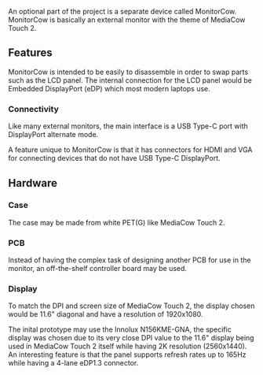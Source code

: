 An optional part of the project is a separate device called MonitorCow. MonitorCow is basically an external monitor with the theme of MediaCow Touch 2. 

## Features
MonitorCow is intended to be easily to disassemble in order to swap parts such as the LCD panel. The internal connection for the LCD panel would be Embedded DisplayPort (eDP) which most modern laptops use.

### Connectivity
Like many external monitors, the main interface is a USB Type-C port with DisplayPort alternate mode.

A feature unique to MonitorCow is that it has connectors for HDMI and VGA for connecting devices that do not have USB Type-C DisplayPort.
 
## Hardware

### Case
The case may be made from white PET(G) like MediaCow Touch 2. 

### PCB
Instead of having the complex task of designing another PCB for use in the monitor, an off-the-shelf controller board may be used.

### Display
To match the DPI and screen size of MediaCow Touch 2, the display chosen would be 11.6" diagonal and have a resolution of 1920x1080. 

The inital prototype may use the Innolux N156KME-GNA, the specific display was chosen due to its very close DPI value to the 11.6" display being used in MediaCow Touch 2 itself while having 2K resolution (2560x1440). An interesting feature is that the panel supports refresh rates up to 165Hz while having a 4-lane eDP1.3 connector.

